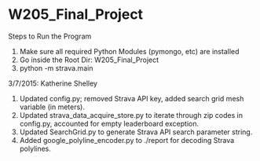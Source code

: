 # W205_Final_Project

Steps to Run the Program
1. Make sure all required Python Modules (pymongo, etc) are installed
2. Go inside the Root Dir: W205_Final_Project
3. python -m strava.main


3/7/2015:
Katherine Shelley
1. Updated config.py; removed Strava API key, added search grid mesh variable (in meters).
2. Updated strava_data_acquire_store.py to iterate through zip codes in config.py, accounted for empty leaderboard exception.
3. Updated SearchGrid.py to generate Strava API search parameter string.
4. Added google_polyline_encoder.py to ./report for decoding Strava polylines.

